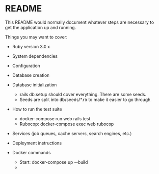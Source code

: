 # README

This README would normally document whatever steps are necessary to get the
application up and running.

Things you may want to cover:

* Ruby version
  3.0.x

* System dependencies

* Configuration

* Database creation

* Database initialization
  - rails db:setup should cover everything. There are some seeds.
  - Seeds are split into db/seeds/*.rb to make it easier to go through.

* How to run the test suite
  - docker-compose run web rails test
  - Rubocop: docker-compose exec web rubocop

* Services (job queues, cache servers, search engines, etc.)

* Deployment instructions

* Docker commands
  - Start: docker-compose up --build
  - 
